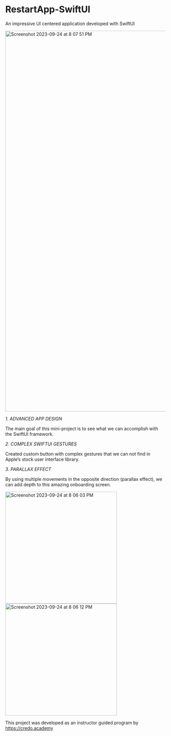 # RestartApp-SwiftUI
An impressive UI centered application developed with SwiftUI

<img width="1191" alt="Screenshot 2023-09-24 at 8 07 51 PM" src="https://github.com/PratikshaMohadare/RestartApp-SwiftUI/assets/26920477/5d481c05-0096-4bc7-bd15-5c5b558dc16b">


*1. ADVANCED APP DESIGN*

The main goal of this mini-project is to see what we can accomplish with the SwiftUI framework.

*2. COMPLEX SWIFTUI GESTURES*

Created custom button with complex gestures that we can not find in Apple’s stock user interface library.

*3. PARALLAX EFFECT*

By using multiple movements in the opposite direction (parallax effect), we can add depth to this amazing onboarding screen.

<img width="350" alt="Screenshot 2023-09-24 at 8 06 03 PM" src="https://github.com/PratikshaMohadare/RestartApp-SwiftUI/assets/26920477/35554ca0-8219-403a-adf3-37d9f08b90fe">
<img width="350" alt="Screenshot 2023-09-24 at 8 06 12 PM" src="https://github.com/PratikshaMohadare/RestartApp-SwiftUI/assets/26920477/d703ff62-1753-4e44-ab9f-e44972187494">

This project was developed as an instructor guided program by https://credo.academy

